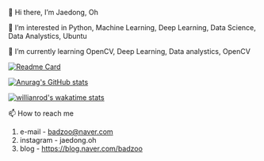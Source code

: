 👋 Hi there, I’m Jaedong, Oh 

👀 I’m interested in Python, Machine Learning, Deep Learning, Data Science, Data Analystics, Ubuntu

🌱 I’m currently learning OpenCV, Deep Learning, Data analystics, OpenCV 

[![Readme Card](https://github-readme-stats.vercel.app/api/pin/?username=Jaedong95&repo=ViewCloset_deeplearning&theme=dracula)](https://github.com/Jaedong95/ViewCloset_deeplearning)


[![Anurag's GitHub stats](https://github-readme-stats.vercel.app/api?username=Jaedong95&hide=prs&count_privat=true&theme=dracula)](https://github.com/Jaedong95)

[![willianrod's wakatime stats](https://github-readme-stats.vercel.app/api/wakatime?username=Ollie&theme=dracula)](https://github.com/Jaedong95)


📫 How to reach me 
  1. e-mail  - badzoo@naver.com
  2. instagram  - jaedong.oh
  3. blog - https://blog.naver.com/badzoo

<!---
Jaedong95/Jaedong95 is a ✨ special ✨ repository because its `README.md` (this file) appears on your GitHub profile.
You can click the Preview link to take a look at your changes.
--->

